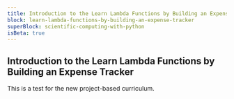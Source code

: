 ```yaml
---
title: Introduction to the Learn Lambda Functions by Building an Expense Tracker
block: learn-lambda-functions-by-building-an-expense-tracker
superBlock: scientific-computing-with-python
isBeta: true
---
```


## Introduction to the Learn Lambda Functions by Building an Expense Tracker

This is a test for the new project-based curriculum.
